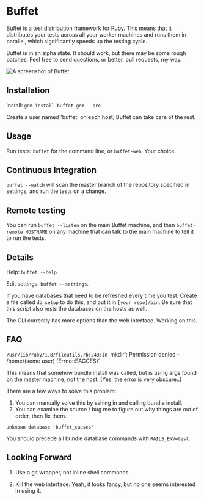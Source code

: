 # Buffet

Buffet is a test distribution framework for Ruby. This means that it distributes your tests across all your worker machines and runs them in parallel, which significantly speeds up the testing cycle. 

Buffet is in an alpha state. It should work, but there may be some rough patches. Feel free to send questions, or better, pull requests, my way.

![A screenshot of Buffet](http://i.imgur.com/sU247.png)

## Installation

Install: `gem install buffet-gem --pre`

Create a user named 'buffet' on each host; Buffet can take care of the rest. 

## Usage

Run tests: `buffet` for the command line, or `buffet-web`. Your choice. 

## Continuous Integration

`buffet --watch` will scan the master branch of the repository specified in settings, and run the tests on a change.

## Remote testing

You can run `buffet --listen` on the main Buffet machine, and then `buffet-remote HOSTNAME` on any machine that can talk to the main machine to tell it to run the tests.

## Details

Help: `buffet --help`. 

Edit settings: `buffet --settings`.

If you have databases that need to be refreshed every time you test: Create a file called `db_setup` to do this, and put it in `[your repo]/bin`. Be sure that this script also rests the databases on the hosts as well.

The CLI currently has more options than the web interface. Working on this.

## FAQ

`/usr/lib/ruby/1.8/fileutils.rb:243:in `mkdir': Permission denied - /home/(some user) (Errno::EACCES)`

This means that somehow bundle install was called, but is using args found on the master machine, not the host. (Yes, the error is very obscure..)

There are a few ways to solve this problem:
1. You can manually solve this by sshing in and calling bundle install.
2. You can examine the source / bug me to figure out why things are out of order, then fix them.

`unknown database 'buffet_causes'`

You should precede all bundle database commands with `RAILS_ENV=test`.

## Looking Forward

1. Use a git wrapper, not inline shell commands.

2. Kill the web interface. Yeah, it looks fancy, but no one seems interested in using it.
